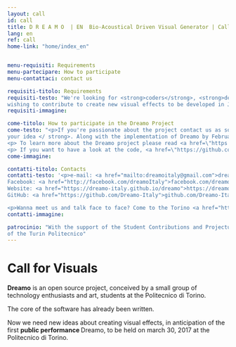 ```yaml
---
layout: call
id: call
title: D R E A M O  | EN  Bio-Acoustical Driven Visual Generator | Call for Visuals
lang: en
ref: call
home-link: "home/index_en"


menu-requisiti: Requirements
menu-partecipare: How to participate
menu-contattaci: contact us

requisiti-titolo: Requirements
requisiti-testo: "We're looking for <strong>coders</strong>, <strong>designers</strong>, <strong>visual artists</strong> or <strong>passionate people</strong>
wishing to contribute to create new visual effects to be developed in Java within the <a href=\"https://processing.org\" ><em>Processing</em></a> processing software."
requisiti-immagine:

come-titolo: How to participate in the Dreamo Project
come-testo: "<p>If you're passionate about the project contact us as soon as possible and <strong> submit
your idea </ strong>. Along with the implementation of Dreamo by February 2017. </p>
<p> To learn more about the Dreamo project please read <a href=\"https://docs.google.com/document/d/1OZDLGxfbXZeDAKrvFt3UCfgj15zuz4HuL2U-3lGGjKE/edit?usp=sharing\"> this document. </a> </p>
<p> If you want to have a look at the code, <a href=\"https://github.com/Dreamo-Italy\"> this </a> is our GitHub page.</p>"
come-immagine:

contatti-titolo: Contacts
contatti-testo: '<p>e-mail: <a href="mailto:dreamoitaly@gmail.com">dreamoitaly@gmail.com</a><br>
Facebook: <a href="http://facebook.com/dreamoItaly">facebook.com/dreamoItaly</a><br>
Website: <a href="https://dreamo-italy.github.io/dreamo">https://dreamo-italy.github.io/dreamo</a><br>
GitHub: <a href="https://github.com/Dreamo-Italy">github.com/Dreamo-Italyy</a></p>

<p>Wanna meet us and talk face to face? Come to the Torino <a href="http://fablabtorino.org/">Fablab</a> on wednesdays afternoon.</p> '
contatti-immagine:

patrocinio: "With the support of the Student Contributions and Projectuality Commission
of the Turin Politecnico"
---
```


<h1>Call for Visuals</h1>
<p><b>Dreamo</b> is an open source project, conceived by a small group of technology enthusiasts and art, students at the Politecnico di Torino.</p>
<p> The core of the software has already been written. </p>
<p> Now we need new ideas about creating visual effects, in anticipation of the first <b>public performance </b> Dreamo, to be held on march 30, 2017 at the Politecnico di Torino.
</p>

<!-- link github:
Se invece vuoi dare un'occhiata al codice, <a href="https://github.com/Dreamo-Italy"> questa </a> è la nostra pagina GitHub.
-->
